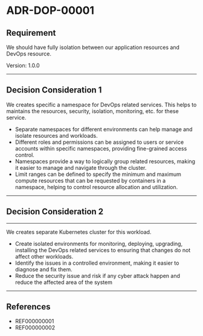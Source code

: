 # ADR-DOP-00001

## Requirement

We should have fully isolation between our application resources and DevOps resource.

Version: 1.0.0

----------
## Decision Consideration 1

We creates specific a namespace for DevOps related services. This helps to maintains the resources, security, isolation, monitoring, etc. for these service.  


- Separate namespaces for different environments can help manage and isolate resources and workloads.
- Different roles and permissions can be assigned to users or service accounts within specific namespaces, providing fine-grained access control.
- Namespaces provide a way to logically group related resources, making it easier to manage and navigate through the cluster.
- Limit ranges can be defined to specify the minimum and maximum compute resources that can be requested by containers in a namespace, helping to control resource allocation and utilization.
----------
## Decision Consideration 2
****
We creates separate Kubernetes cluster for this workload. 


- Create isolated environments for monitoring, deploying, upgrading, installing the DevOps related services to ensuring that changes do not affect other workloads.
- Identify the issues in a controlled environment, making it easier to diagnose and fix them.
- Reduce the security issue and risk if any cyber attack happen and reduce the affected area of the system
----------
## References
- REF000000001
- REF000000002 

